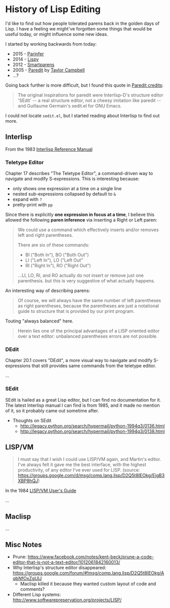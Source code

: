 # History of Lisp Editing

I'd like to find out how people tolerated parens back in the golden days of
Lisp. I have a feeling we might've forgotten some things that would be useful
today, or might influence some new ideas.

I started by working backwards from today:

- 2015 - [Parinfer]
- 2014 - [Lispy]
- 2012 - [Smartparens]
- 2005 - [Paredit] by [Taylor Campbell]
- ...?

[Parinfer]:http://shaunlebron.github.io/parinfer/
[Lispy]:https://github.com/abo-abo/lispy
[Smartparens]:https://github.com/Fuco1/smartparens
[Paredit]:https://www.emacswiki.org/emacs/ParEdit
[Taylor Campbell]:http://mumble.net/~campbell/

Going back further is more difficult, but I found this quote in [Paredit
credits]:

> The original inspirations for paredit were Interlisp-D's structure
> editor 'SEdit' -- a real structure editor, not a cheesy imitation like
> paredit -- and Guillaume Germain's sedit.el for GNU Emacs.

[Paredit credits]:http://mumble.net/~campbell/emacs/paredit.credits

I could not locate `sedit.el`, but I started reading about Interlisp to find out
more.

## Interlisp

From the 1983 [Interlisp Reference Manual]

[Interlisp Reference Manual]:http://www.softwarepreservation.org/projects/LISP/interlisp-d/3100186-Interlisp_Oct83.pdf

### Teletype Editor

Chapter 17 describes "The Teletype Editor", a command-driven way to navigate and
modify S-expressions.  This is interesting because:

- only shows one expression at a time on a single line
- nested sub-expressions collapsed by default to `&`
- expand with `?`
- pretty-print with `pp`

Since there is explicitly __one expression in focus at a time__, I believe this
allowed the following __paren inference__ via inserting a Right or Left paren:

> We could use a command which effectively inserts and/or removes left and right
> parentheses.
>
> There are six of these commands:
> - BI ("Both In"), BO ("Both Out")
> - LI ("Left In"), LO ("Left Out"
> - RI ("Right In"), RO ("Right Out")
>
> ...LI, LO, RI, and RO actually do not insert or remove just one parenthesis.
> but this is very suggestive of what actually happens.

An interesting way of describing parens:

> Of course, we will always have the same number of left parentheses as right
> parentheses, because the parentheses are just a notational guide to structure
> that is provided by our print program.

Touting "always balanced" here.

> Herein lies one of the principal advantages of a LISP oriented editor over a
> text editor: unbalanced parentheses errors are not possible.

### DEdit

Chapter 20.1 covers "DEdit", a more visual way to navigate and modify S-expressions
that still provides same commands from the teletype editor.

...

### SEdit

SEdit is hailed as a great Lisp editor, but I can find no documentation for it.
The latest Interlisp manual I can find is from 1985, and it made no mention of
it, so it probably came out sometime after.

- Thoughts on SEdit
  - http://legacy.python.org/search/hypermail/python-1994q3/0136.html
  - http://legacy.python.org/search/hypermail/python-1994q3/0138.html

## LISP/VM

> I must say that I wish I could use LISP/VM again, and Martin's editor. I've
> always felt it gave me the best interface, with the highest productivity, of any
> editor I've ever used for LISP.
> (source: https://groups.google.com/d/msg/comp.lang.lisp/D2Q5t8IEOkg/EjgB3XBP8hQJ)

In the 1984 [LISP/VM User's Guide]

[LISP/VM User's Guide]:http://www.softwarepreservation.org/projects/LISP/ibm/SH20-6477_LispVMUG_Jul84.pdf

...


## Maclisp

...

## Misc Notes

- Prune: https://www.facebook.com/notes/kent-beck/prune-a-code-editor-that-is-not-a-text-editor/1012061842160013/
- Why Interlisp's structure editor disappeared: https://groups.google.com/forum/#!msg/comp.lang.lisp/D2Q5t8IEOkg/AqbNfOxZgUIJ
  - Maclisp killed it because they wanted custom layout of code and comments?
- Different Lisp systems: http://www.softwarepreservation.org/projects/LISP/
